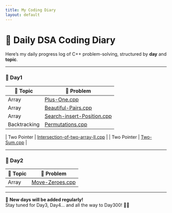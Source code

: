 ```yaml
---
title: My Coding Diary
layout: default
---
```


# 📘 Daily DSA Coding Diary

Here’s my daily progress log of C++ problem-solving, structured by **day** and **topic**.

---

### 📅 Day1

| 📁 Topic | 📄 Problem |
|----------|------------|
| Array | [Plus-One.cpp](Array/Plus-One.cpp) |
| Array | [Beautiful-Pairs.cpp](Array/Beautiful-Pairs.cpp) |
| Array | [Search-insert-Position.cpp](Array/Search-insert-Position.cpp) |
| Backtracking | [Permutations.cpp](Array/Permutations.cpp) |

| Two Pointer | [Intersection-of-two-array-II.cpp](Two%20Pointer/Intersection-of-two-array-II.cpp) |
| Two Pointer | [Two-Sum.cpp](Two%20Pointer/Two-Sum.cpp) |


---

### 📅 Day2

| 📁 Topic | 📄 Problem |
|----------|------------|
| Array | [Move-Zeroes.cpp](Array/Move-Zeroes.cpp) |

---

📌 **New days will be added regularly!**  
Stay tuned for Day3, Day4… and all the way to Day300! 🧠🔥
